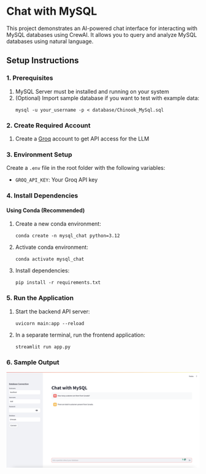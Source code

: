 # Chat with MySQL

This project demonstrates an AI-powered chat interface for interacting with MySQL databases using CrewAI. It allows you to query and analyze MySQL databases using natural language.

## Setup Instructions

### 1. Prerequisites

1. MySQL Server must be installed and running on your system
2. (Optional) Import sample database if you want to test with example data:
   ```
   mysql -u your_username -p < database/Chinook_MySql.sql
   ```

### 2. Create Required Account

1. Create a [Groq](https://console.groq.com) account to get API access for the LLM

### 3. Environment Setup

Create a `.env` file in the root folder with the following variables:

- `GROQ_API_KEY`: Your Groq API key

### 4. Install Dependencies

#### Using Conda (Recommended)

1. Create a new conda environment:
   ```
   conda create -n mysql_chat python=3.12
   ```

2. Activate conda environment:
   ```
   conda activate mysql_chat
   ```

3. Install dependencies:
   ```
   pip install -r requirements.txt
   ```

### 5. Run the Application

1. Start the backend API server:
   ```
   uvicorn main:app --reload
   ```

2. In a separate terminal, run the frontend application:
   ```
   streamlit run app.py
   ```


### 6. Sample Output

![Sample Chat Output](images/sample_output.png)

